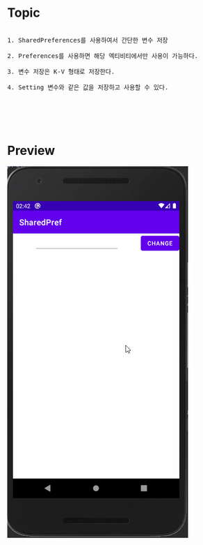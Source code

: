 # Topic

<pre>

1. SharedPreferences를 사용하여서 간단한 변수 저장

2. Preferences를 사용하면 해당 엑티비티에서만 사용이 가능하다.

3. 변수 저장은 K-V 형태로 저장한다.

4. Setting 변수와 같은 값을 저장하고 사용할 수 있다.


</pre>

<br><br>

# Preview

![preview](preview.gif)
